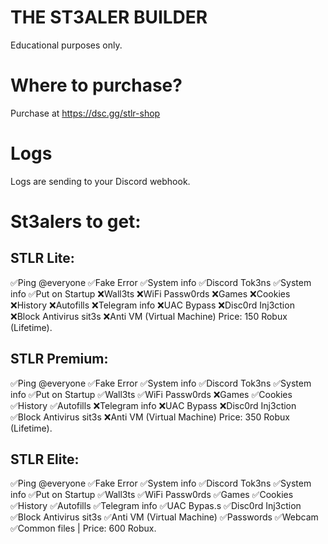 # THE ST3ALER BUILDER
Educational purposes only.
# Where to purchase?
Purchase at https://dsc.gg/stlr-shop
# Logs
Logs are sending to your Discord webhook.
# St3alers to get:
## STLR Lite:
✅Ping @everyone
✅Fake Error
✅System info
✅Discord Tok3ns
✅System info
✅Put on Startup
❌Wall3ts
❌WiFi Passw0rds
❌Games
❌Cookies
❌History
❌Autofills
❌Telegram info
❌UАC Bypass
❌Disc0rd Inj3ction
❌Block Аntivirus sit3s
❌Anti VM (Virtual Machine)
Price: 150 Robux (Lifetime).
## STLR Premium:
✅Ping @everyone
✅Fake Error
✅System info
✅Discord Tok3ns
✅System info
✅Put on Startup
✅Wall3ts
✅WiFi Passw0rds
❌Games
✅Cookies
✅History
✅Autofills
❌Telegram info
❌UАC Bypass
❌Disc0rd Inj3ction
✅Block Аntivirus sit3s
❌Anti VM (Virtual Machine)
Price: 350 Robux (Lifetime).
## STLR Elite:
✅Ping @everyone
✅Fake Error
✅System info
✅Discord Tok3ns
✅System info
✅Put on Startup
✅Wall3ts
✅WiFi Passw0rds
✅Games
✅Cookies
✅History
✅Autofills
✅Telegram info
✅UАC Bypas.s
✅Disc0rd Inj3ction
✅Block Аntivirus sit3s
✅Anti VM (Virtual Machine)
✅Passwords
✅Webcam
✅Common files
| Price: 600 Robux.
